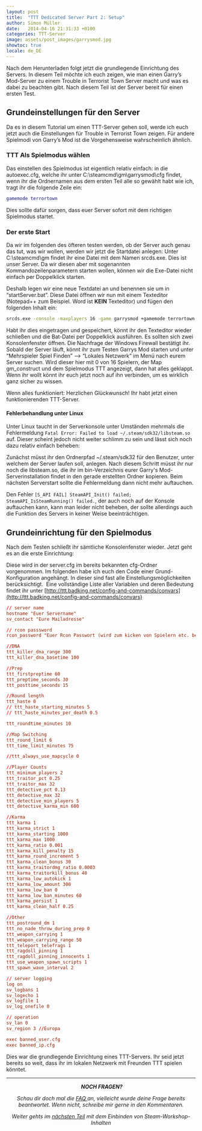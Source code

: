 ```yaml
---
layout: post
title:  "TTT Dedicated Server Part 2: Setup"
author: Simon Müller
date:   2014-04-16 21:31:33 +0100
categories: TTT-Server
image: assets/post_images/garrysmod.jpg
showtoc: true
locale: de_DE
---
```


Nach dem Herunterladen folgt jetzt die grundlegende Einrichtung des Servers. In diesem Teil möchte ich euch zeigen, wie man einen Garry’s Mod-Server zu einem Trouble in Terrorist Town Server macht und was es dabei zu beachten gibt. Nach diesem Teil ist der Server bereit für einen ersten Test.

<!--more-->

## Grundeinstellungen für den Server
Da es in diesem Tutorial um einen TTT-Server gehen soll, werde ich euch jetzt auch die Einstellungen für Trouble in Terrorist Town zeigen. Für andere Spielmodi von Garry’s Mod ist die Vorgehensweise wahrscheinlich ähnlich.

### TTT Als Spielmodus wählen
Das einstellen des Spielmodus ist eigentlich relativ einfach: in die autoexec.cfg, welche ihr unter C:\steamcmd\gm\garrysmod\cfg findet, wenn ihr die Ordnernamen aus dem ersten Teil alle so gewählt habt wie ich, tragt ihr die folgende Zeile ein:

~~~ lua
gamemode terrortown
~~~

Dies sollte dafür sorgen, dass euer Server sofort mit dem richtigen Spielmodus startet.

### Der erste Start
Da wir im folgenden des öfteren testen werden, ob der Server auch genau das tut, was wir wollen, werden wir jetzt die Startdatei anlegen: Unter C:\steamcmd\gm findet ihr eine Datei mit dem Namen srcds.exe. Dies ist unser Server. Da wir diesen aber mit sogenannten Kommandozeilenparametern starten wollen, können wir die Exe-Datei nicht einfach per Doppelklick starten.

Deshalb legen wir eine neue Textdatei an und benennen sie um in “startServer.bat”. Diese Datei öffnen wir nun mit einem Texteditor (Notepad++ zum Beispiel. Word ist **KEIN** Texteditor) und fügen den folgenden Inhalt ein:

~~~ bash
srcds.exe -console -maxplayers 16 -game garrysmod +gamemode terrortown +map gm_construct
~~~

Habt ihr dies eingetragen und gespeichert, könnt ihr den Texteditor wieder schließen und die Bat-Datei per Doppelklick ausführen. Es sollten sich zwei Konsolenfenster öffnen. Die Nachfrage der Windows Firewall bestätigt ihr. Sobald der Server läuft, könnt ihr zum Testen Garrys Mod starten und unter “Mehrspieler Spiel Finden” –&gt; “Lokales Netzwerk” im Menü nach eurem Server suchen. Wird dieser hier mit 0 von 16 Spielern, der Map gm_construct und dem Spielmodus TTT angezeigt, dann hat alles geklappt. Wenn ihr wollt könnt ihr euch jetzt noch auf ihn verbinden, um es wirklich ganz sicher zu wissen.

Wenn alles funktioniert: Herzlichen Glückwunsch! Ihr habt jetzt einen funktionierenden TTT-Server.

#### Fehlerbehandlung unter Linux
Unter Linux taucht in der Serverkonsole unter Umständen mehrmals die Fehlermeldung `Fatal Error: Failed to load ~/.steam/sdk32/libsteam.so` auf. Dieser scheint jedoch nicht weiter schlimm zu sein und lässt sich noch dazu relativ einfach beheben:

Zunächst müsst ihr den Ordnerpfad ~/.steam/sdk32 für den Benutzer, unter welchem der Server laufen soll, anlegen. Nach diesem Schritt müsst ihr nur noch die libsteam.so, die ihr im bin-Verzeichnis eurer Garry's Mod-Serverinstallation findet in den gerade erstellten Ordner kopieren. Beim nächsten Serverstart sollte die Fehlermeldung dann nicht mehr auftauchen.

Den Fehler `[S_API FAIL] SteamAPI_Init() failed; SteamAPI_IsSteamRunning() failed.`, der auch noch auf der Konsole auftauchen kann, kann man leider nicht beheben, der sollte allerdings auch die Funktion des Servers in keiner Weise beeinträchtigen.


## Grundeinrichtung für den Spielmodus
Nach dem Testen schließt ihr sämtliche Konsolenfenster wieder. Jetzt geht es an die erste Einrichtung:

Diese wird in der server.cfg im bereits bekannten cfg-Ordner vorgenommen. Im folgenden habe ich euch den Code einer Grund-Konfiguration angehängt. In dieser sind fast alle Einstellungsmöglichkeiten berücksichtigt.  Eine vollständige Liste aller Variablen und deren Bedeutung findet ihr unter [http://ttt.badking.net/config-and-commands/convars](http://ttt.badking.net/config-and-commands/convars)

~~~ conf
// server name
hostname "Euer Servername"
sv_contact "Eure Mailadresse"

// rcon passsword
rcon_password "Euer Rcon Passwort (wird zum kicken von Spielern etc. benötigt)"

//DNA
ttt_killer_dna_range 300
ttt_killer_dna_basetime 100

//Prep
ttt_firstpreptime 60
ttt_preptime_seconds 30
ttt_posttime_seconds 15

//Round length
ttt_haste 0
// ttt_haste_starting_minutes 5
// ttt_haste_minutes_per_death 0.5

ttt_roundtime_minutes 10

//Map Switching
ttt_round_limit 6
ttt_time_limit_minutes 75

//ttt_always_use_mapcycle 0

//Player Counts
ttt_minimum_players 2
ttt_traitor_pct 0.25
ttt_traitor_max 32
ttt_detective_pct 0.13
ttt_detective_max 32
ttt_detective_min_players 5
ttt_detective_karma_min 600

//Karma
ttt_karma 1
ttt_karma_strict 1
ttt_karma_starting 1000
ttt_karma_max 1000
ttt_karma_ratio 0.001
ttt_karma_kill_penalty 15
ttt_karma_round_increment 5
ttt_karma_clean_bonus 30
ttt_karma_traitordmg_ratio 0.0003
ttt_karma_traitorkill_bonus 40
ttt_karma_low_autokick 1
ttt_karma_low_amount 300
ttt_karma_low_ban 0
ttt_karma_low_ban_minutes 60
ttt_karma_persist 1
ttt_karma_clean_half 0.25

//Other
ttt_postround_dm 1
ttt_no_nade_throw_during_prep 0
ttt_weapon_carrying 1
ttt_weapon_carrying_range 50
ttt_teleport_telefrags 1
ttt_ragdoll_pinning 1
ttt_ragdoll_pinning_innocents 1
ttt_use_weapon_spawn_scripts 1
ttt_spawn_wave_interval 2

// server logging
log on
sv_logbans 1
sv_logecho 1
sv_logfile 1
sv_log_onefile 0

// operation
sv_lan 0
sv_region 3 //Europa

exec banned_user.cfg
exec banned_ip.cfg 
~~~

Dies war die grundlegende Einrichtung eines TTT-Servers. Ihr seid jetzt bereits so weit, dass ihr im lokalen Netzwerk mit Freunden TTT spielen könntet.

---

<p style="text-align: center;"> <em><strong>NOCH FRAGEN?</strong></em></p>
<p style="text-align: center;"><em>Schau dir doch mal die <a title="Garrys mod TTT Dedicated Server erstellen – Part 7: F.A.Q/Troubleshooting" href="{%post_url de/ttt/2015-11-03-ttt-server-part-8-faq %}">FAQ </a>an, vielleicht wurde deine Frage bereits beantwortet. Wenn nicht, schreibe mir gerne in den Kommentaren.</em></p>
<p style="text-align: center;"><em>Weiter gehts im <a title="Garrys mod TTT Dedicated Server erstellen – Part 3: Steam Workshop integrieren" href="{% post_url de/ttt/2014-04-22-ttt-server-part-3-workshop %}">nächsten Teil</a> mit dem Einbinden von Steam-Workshop-Inhalten</em></p>